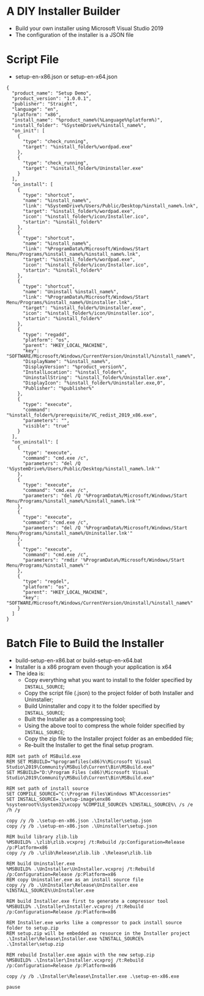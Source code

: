 # A DIY Installer Builder

* Build your own installer using Microsoft Visual Studio 2019
* The configuration of the installer is a JSON file

# Script File

* setup-en-x86.json or setup-en-x64.json
```
{
  "product_name": "Setup Demo",
  "product_version": "1.0.0.1",
  "publisher": "Straight",
  "language": "en",
  "platform": "x86",
  "install_name": "%product_name%(%Language%%platform%)",
  "install_folder": "%SystemDrive%/%install_name%",
  "on_init": [
    {
      "type": "check_running",
      "target": "%install_folder%/wordpad.exe"
    },
    {
      "type": "check_running",
      "target": "%install_folder%/Uninstaller.exe"
    }
  ],
  "on_install": [
    {
      "type": "shortcut",
      "name": "%install_name%",
      "link": "%SystemDrive%/Users/Public/Desktop/%install_name%.lnk",
      "target": "%install_folder%/wordpad.exe",
      "icon": "%install_folder%/icon/Installer.ico",
      "startin": "%install_folder%"
    },
    {
      "type": "shortcut",
      "name": "%install_name%",
      "link": "%ProgramData%/Microsoft/Windows/Start Menu/Programs/%install_name%/%install_name%.lnk",
      "target": "%install_folder%/wordpad.exe",
      "icon": "%install_folder%/icon/Installer.ico",
      "startin": "%install_folder%"
    },
    {
      "type": "shortcut",
      "name": "Uninstall %install_name%",
      "link": "%ProgramData%/Microsoft/Windows/Start Menu/Programs/%install_name%/Uninstaller.lnk",
      "target": "%install_folder%/Uninstaller.exe",
      "icon": "%install_folder%/icon/Uninstaller.ico",
      "startin": "%install_folder%"
    },
    {
      "type": "regadd",
      "platform": "os",
      "parent": "HKEY_LOCAL_MACHINE",
      "key": "SOFTWARE/Microsoft/Windows/CurrentVersion/Uninstall/%install_name%",
      "DisplayName": "%install_name%",
      "DisplayVersion": "%product_version%",
      "InstallLocation": "%install_folder%",
      "UninstallString": "%install_folder%/Uninstaller.exe",
      "DisplayIcon": "%install_folder%/Uninstaller.exe,0",
      "Publisher": "%publisher%"
    },
    {
      "type": "execute",
      "command": "%install_folder%/prerequisite/VC_redist_2019_x86.exe",
      "parameters": "",
	  "visible": "true"
    }
  ],
  "on_uninstall": [
    {
      "type": "execute",
      "command": "cmd.exe /c",
      "parameters": "del /Q '%SystemDrive%/Users/Public/Desktop/%install_name%.lnk'"
    },
    {
      "type": "execute",
      "command": "cmd.exe /c",
      "parameters": "del /Q '%ProgramData%/Microsoft/Windows/Start Menu/Programs/%install_name%/%install_name%.lnk'"
    },
    {
      "type": "execute",
      "command": "cmd.exe /c",
      "parameters": "del /Q '%ProgramData%/Microsoft/Windows/Start Menu/Programs/%install_name%/Uninstaller.lnk'"
    },
    {
      "type": "execute",
      "command": "cmd.exe /c",
      "parameters": "rmdir '%ProgramData%/Microsoft/Windows/Start Menu/Programs/%install_name%'"
    },
    {
      "type": "regdel",
      "platform": "os",
      "parent": "HKEY_LOCAL_MACHINE",
      "key": "SOFTWARE/Microsoft/Windows/CurrentVersion/Uninstall/%install_name%"
    }
  ]
}

```

# Batch File to Build the Installer

* build-setup-en-x86.bat or build-setup-en-x64.bat
* Installer is a x86 program even though your application is x64
* The idea is:
  * Copy everything what you want to install to the folder specified by `INSTALL_SOURCE`;
  * Copy the script file (.json) to the project folder of both Installer and Uninstaller;
  * Build Uninstaller and copy it to the folder specified by `INSTALL_SOURCE`;
  * Built the Installer as a compressing tool;
  * Using the above tool to compress the whole folder specified by `INSTALL_SOURCE`;
  * Copy the zip file to the Installer project folder as an embedded file;
  * Re-built the Installer to get the final setup program.

```
REM set path of MSBuild.exe
REM SET MSBUILD="%programfiles(x86)%\Microsoft Visual Studio\2019\Community\MSBuild\Current\Bin\MSBuild.exe"
SET MSBUILD="D:\Program Files (x86)\Microsoft Visual Studio\2019\Community\MSBuild\Current\Bin\MSBuild.exe"

REM set path of install source
SET COMPILE_SOURCE="C:\Program Files\Windows NT\Accessories"
SET INSTALL_SOURCE=.\setup-image\enx86
%systemroot%\System32\xcopy %COMPILE_SOURCE% %INSTALL_SOURCE%\ /s /e /h /y

copy /y /b .\setup-en-x86.json .\Installer\setup.json
copy /y /b .\setup-en-x86.json .\Uninstaller\setup.json

REM build library zlib.lib
%MSBUILD% .\zlib\zlib.vcxproj /t:Rebuild /p:Configuration=Release /p:Platform=x86
copy /y /b .\zlib\Release\zlib.lib .\Release\zlib.lib

REM build Uninstaller.exe
%MSBUILD% .\UnInstaller\UnInstaller.vcxproj /t:Rebuild /p:Configuration=Release /p:Platform=x86
REM copy Uninstaller.exe as an install source file
copy /y /b .\UnInstaller\Release\UnInstaller.exe %INSTALL_SOURCE%\UnInstaller.exe

REM build Installer.exe first to generate a compressor tool
%MSBUILD% .\Installer\Installer.vcxproj /t:Rebuild /p:Configuration=Release /p:Platform=x86

REM Installer.exe works like a compressor to pack install source folder to setup.zip 
REM setup.zip will be embedded as resource in the Installer project
.\Installer\Release\Installer.exe %INSTALL_SOURCE% .\Installer\setup.zip

REM rebuild Installer.exe again with the new setup.zip
%MSBUILD% .\Installer\Installer.vcxproj /t:Rebuild /p:Configuration=Release /p:Platform=x86

copy /y /b .\Installer\Release\Installer.exe .\setup-en-x86.exe

pause

```

